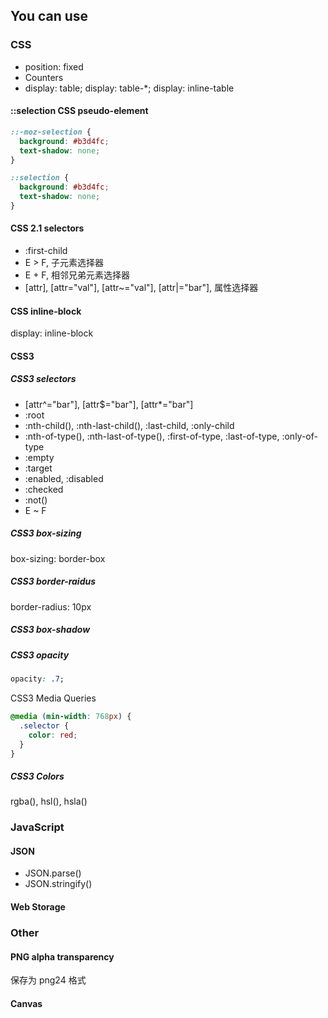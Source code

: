 
## You can use

### CSS

* position: fixed
* Counters
* display: table; display: table-*; display: inline-table

#### ::selection CSS pseudo-element

``` css
::-moz-selection {
  background: #b3d4fc;
  text-shadow: none;
}

::selection {
  background: #b3d4fc;
  text-shadow: none;
}
```

#### CSS 2.1 selectors

* :first-child
* E > F, 子元素选择器
* E + F, 相邻兄弟元素选择器
* [attr], [attr="val"], [attr~="val"], [attr|="bar"], 属性选择器

#### CSS inline-block

display: inline-block

#### CSS3

##### CSS3 selectors

* [attr^="bar"], [attr$="bar"], [attr*="bar"]
* :root
* :nth-child(), :nth-last-child(), :last-child, :only-child
* :nth-of-type(), :nth-last-of-type(), :first-of-type, :last-of-type, :only-of-type
* :empty
* :target
* :enabled, :disabled
* :checked
* :not()
* E ~ F

##### CSS3 box-sizing

box-sizing: border-box

##### CSS3 border-raidus

border-radius: 10px

##### CSS3 box-shadow

##### CSS3 opacity

``` css
opacity: .7;
```

CSS3 Media Queries

``` css
@media (min-width: 768px) {
  .selector {
    color: red;
  }
}
```

##### CSS3 Colors

rgba(), hsl(), hsla()

### JavaScript

#### JSON

* JSON.parse()
* JSON.stringify()

#### Web Storage

### Other

#### PNG alpha transparency

保存为 png24 格式

#### Canvas
